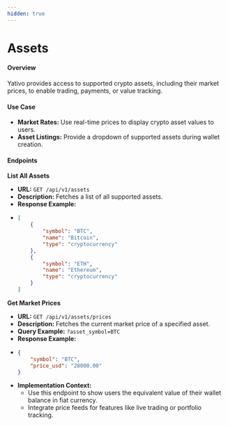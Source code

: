 ```yaml
---
hidden: true
---
```


# Assets

#### Overview

Yativo provides access to supported crypto assets, including their market prices, to enable trading, payments, or value tracking.

#### Use Case

* **Market Rates:** Use real-time prices to display crypto asset values to users.
* **Asset Listings:** Provide a dropdown of supported assets during wallet creation.

#### Endpoints

**List All Assets**

* **URL:** `GET /api/v1/assets`
* **Description:** Fetches a list of all supported assets.
* **Response Example:**
* ```json
  [
      {
          "symbol": "BTC",
          "name": "Bitcoin",
          "type": "cryptocurrency"
      },
      {
          "symbol": "ETH",
          "name": "Ethereum",
          "type": "cryptocurrency"
      }
  ]
  ```

**Get Market Prices**

* **URL:** `GET /api/v1/assets/prices`
* **Description:** Fetches the current market price of a specified asset.
* **Query Example:** `?asset_symbol=BTC`
* **Response Example:**
* ```json
  {
      "symbol": "BTC",
      "price_usd": "28000.00"
  }
  ```
* **Implementation Context:**
  * Use this endpoint to show users the equivalent value of their wallet balance in fiat currency.
  * Integrate price feeds for features like live trading or portfolio tracking.
